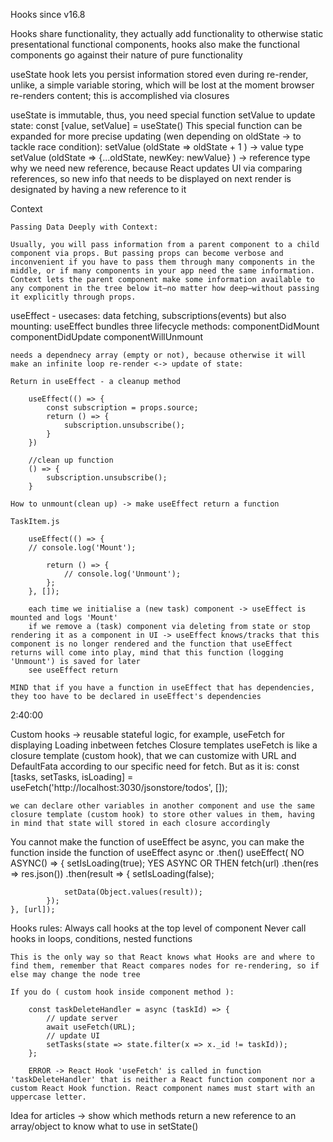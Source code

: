 Hooks since v16.8

Hooks share functionality, they actually add functionality to otherwise static presentational functional components, hooks also make the functional components go against their nature of pure functionality

useState hook lets you persist information stored even during re-render, unlike, a simple variable storing, which will be lost at the moment browser re-renders content; this is accomplished via closures

useState is immutable, thus, you need special function setValue to update state:
    const [value, setValue] = useState()
This special function can be expanded for more precise updating (wen depending on oldState -> to tackle race condition):
    setValue (oldState => oldState + 1 ) -> value type
    setValue (oldState => {...oldState, newKey: newValue} ) -> reference type
        why we need new reference, because React updates UI via comparing references, so new info that needs to be displayed on next render is designated by having a new reference to it

Context 

    Passing Data Deeply with Context:

    Usually, you will pass information from a parent component to a child component via props. But passing props can become verbose and inconvenient if you have to pass them through many components in the middle, or if many components in your app need the same information. Context lets the parent component make some information available to any component in the tree below it—no matter how deep—without passing it explicitly through props.

useEffect - usecases: data fetching, subscriptions(events) but also mounting:
    useEffect bundles three lifecycle methods:
                                                componentDidMount
                                                componentDidUpdate
                                                componentWillUnmount

    needs a dependnecy array (empty or not), because otherwise it will make an infinite loop re-render <-> update of state:

    Return in useEffect - a cleanup method

        useEffect(() => {
            const subscription = props.source;
            return () => {
                subscription.unsubscribe();
            }
        })
        
        //clean up function
        () => {
            subscription.unsubscribe();
        }

    How to unmount(clean up) -> make useEffect return a function 

    TaskItem.js

        useEffect(() => {
        // console.log('Mount');

            return () => {
                // console.log('Unmount');
            };
        }, []);

        each time we initialise a (new task) component -> useEffect is mounted and logs 'Mount'
        if we remove a (task) component via deleting from state or stop rendering it as a component in UI -> useEffect knows/tracks that this component is no longer rendered and the function that useEffect returns will come into play, mind that this function (logging 'Unmount') is saved for later
        see useEffect return

    MIND that if you have a function in useEffect that has dependencies, they too have to be declared in useEffect's dependencies


2:40:00

Custom hooks -> reusable stateful logic, for example, useFetch for displaying Loading inbetween fetches
    Closure templates
    useFetch is like a closure template (custom hook), that we can customize with URL and DefaultFata according to our specific need for fetch. But as it is:
    const [tasks, setTasks, isLoading] = useFetch('http://localhost:3030/jsonstore/todos', []);

    we can declare other variables in another component and use the same closure template (custom hook) to store other values in them, having in mind that state will stored in each closure accordingly

You cannot make the function of useEffect be async,
you can make the function inside the function of useEffect async or .then()
    useEffect( NO ASYNC() => {
        setIsLoading(true);
        YES ASYNC OR THEN
            <!-- (async () => {
                await 
            }) -->
        fetch(url)
            .then(res => res.json())
            .then(result => {
                setIsLoading(false);

                setData(Object.values(result));
            });
    }, [url]);


Hooks rules:
    Always call hooks at the top level of component
    Never call hooks in loops, conditions, nested functions

    This is the only way so that React knows what Hooks are and where to find them, remember that React compares nodes for re-rendering, so if else may change the node tree  

    If you do ( custom hook inside component method ):
    
        const taskDeleteHandler = async (taskId) => {
            // update server
            await useFetch(URL);
            // update UI
            setTasks(state => state.filter(x => x._id != taskId));
        };

        ERROR -> React Hook 'useFetch' is called in function 'taskDeleteHandler' that is neither a React function component nor a custom React Hook function. React component names must start with an uppercase letter.  


Idea for articles -> show which methods return a new reference to an array/object to know what to use in setState()


